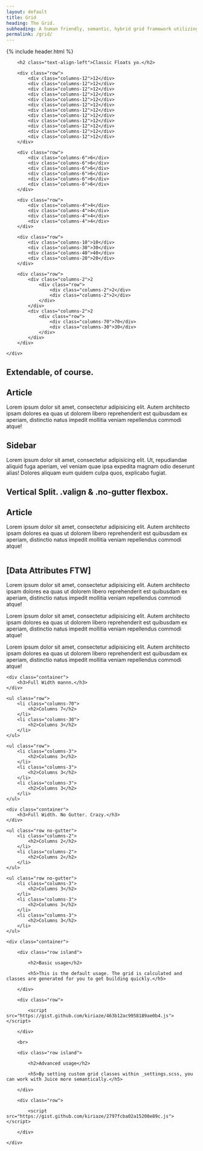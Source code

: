 ```yaml
---
layout: default
title: Grid
heading: The Grid.
subheading: A human friendly, semantic, hybrid grid framework utilizing floats, extends and data attributes.
permalink: /grid/
---
```


{% include header.html %}

<section class="example-grid text-align-center juice-bg">
	<div class="container">

		<h2 class="text-align-left">Classic Floats yo.</h2>

		<div class="row">
			<div class="columns-12">12</div>
			<div class="columns-12">12</div>
			<div class="columns-12">12</div>
			<div class="columns-12">12</div>
			<div class="columns-12">12</div>
			<div class="columns-12">12</div>
			<div class="columns-12">12</div>
			<div class="columns-12">12</div>
			<div class="columns-12">12</div>
			<div class="columns-12">12</div>
			<div class="columns-12">12</div>
			<div class="columns-12">12</div>
		</div>

		<div class="row">
			<div class="columns-6">6</div>
			<div class="columns-6">6</div>
			<div class="columns-6">6</div>
			<div class="columns-6">6</div>
			<div class="columns-6">6</div>
			<div class="columns-6">6</div>
		</div>

		<div class="row">
			<div class="columns-4">4</div>
			<div class="columns-4">4</div>
			<div class="columns-4">4</div>
			<div class="columns-4">4</div>
		</div>

		<div class="row">
			<div class="columns-10">10</div>
			<div class="columns-30">30</div>
			<div class="columns-40">40</div>
			<div class="columns-20">20</div>
		</div>

		<div class="row">
			<div class="columns-2">2
	            <div class="row">
	                <div class="columns-2">2</div>
	                <div class="columns-2">2</div>
	            </div>
	        </div>
			<div class="columns-2">2
	            <div class="row">
	                <div class="columns-70">70</div>
	                <div class="columns-30">30</div>
	            </div>
	        </div>
		</div>

	</div>
</section>

<section class="example-grid stripe">
	<div class="container">
		<h2>Extendable, of course.</h2>
		<div class="row">
			<article class="columns-70">
				<h2>Article</h2>
				<p>
					Lorem ipsum dolor sit amet, consectetur adipisicing elit. Autem architecto ipsam dolores ea quas ut dolorem libero reprehenderit est quibusdam ex aperiam, distinctio natus impedit mollitia veniam repellendus commodi atque!
				</p>
			</article>
			<aside class="columns-30">
				<h2>Sidebar</h2>
				<p>Lorem ipsum dolor sit amet, consectetur adipisicing elit. Ut, repudiandae aliquid fuga aperiam, vel veniam quae ipsa expedita magnam odio deserunt alias! Dolores aliquam eum quidem culpa quos, explicabo fugiat.</p>
			</aside>
		</div>
	</div>
</section>

<section class="example-grid stripe">
	<div class="container">
		<h2>Vertical Split. .valign & .no-gutter flexbox.</h2>
		<div class="row valign no-gutter">
			<div class="columns-2">
				<h2>Article</h2>
				<p>
					Lorem ipsum dolor sit amet, consectetur adipisicing elit. Autem architecto ipsam dolores ea quas ut dolorem libero reprehenderit est quibusdam ex aperiam, distinctio natus impedit mollitia veniam repellendus commodi atque!
				</p>
			</div>
			<div class="columns-2">
				<img src="http://placehold.it/600x450" alt="">
			</div>
		</div>
	</div>
</section>

<section class="example-grid stripe">
	<div class="container">
		<h2>[Data Attributes FTW]</h2>
		<div data-layout="grid">
			<div data-columns=".3">
				<p>
				Lorem ipsum dolor sit amet, consectetur adipisicing elit. Autem architecto ipsam dolores ea quas ut dolorem libero reprehenderit est quibusdam ex aperiam, distinctio natus impedit mollitia veniam repellendus commodi atque!
				</p>
			</div>
			<div data-columns=".4">
				<p>
				Lorem ipsum dolor sit amet, consectetur adipisicing elit. Autem architecto ipsam dolores ea quas ut dolorem libero reprehenderit est quibusdam ex aperiam, distinctio natus impedit mollitia veniam repellendus commodi atque!
				</p>
			</div>
			<div data-columns=".3">
				<p>
				Lorem ipsum dolor sit amet, consectetur adipisicing elit. Autem architecto ipsam dolores ea quas ut dolorem libero reprehenderit est quibusdam ex aperiam, distinctio natus impedit mollitia veniam repellendus commodi atque!
				</p>
			</div>
		</div>
	</div>
</section>

<section class="example-grid stripe">

	<div class="container">
		<h3>Full Width mannn.</h3>
	</div>

	<ul class="row">
		<li class="columns-70">
			<h2>Columns 7</h2>
		</li>
		<li class="columns-30">
			<h2>Columns 3</h2>
		</li>
	</ul>

	<ul class="row">
		<li class="columns-3">
			<h2>Columns 3</h2>
		</li>
		<li class="columns-3">
			<h2>Columns 3</h2>
		</li>
		<li class="columns-3">
			<h2>Columns 3</h2>
		</li>
	</ul>

</section>

<section class="example-grid stripe">

	<div class="container">
		<h3>Full Width. No Gutter. Crazy.</h3>
	</div>

	<ul class="row no-gutter">
		<li class="columns-2">
			<h2>Columns 2</h2>
		</li>
		<li class="columns-2">
			<h2>Columns 2</h2>
		</li>
	</ul>

	<ul class="row no-gutter">
		<li class="columns-3">
			<h2>Columns 3</h2>
		</li>
		<li class="columns-3">
			<h2>Columns 3</h2>
		</li>
		<li class="columns-3">
			<h2>Columns 3</h2>
		</li>
	</ul>
</section>

<section class="stripe text-align-center">

	<div class="container">

		<div class="row island">

			<h2>Basic usage</h2>

			<h5>This is the default usage. The grid is calculated and classes are generated for you to get building quickly.</h5>

		</div>

		<div class="row">

			<script src="https://gist.github.com/kiriaze/463b12ac9958189ae0b4.js"></script>

		</div>

		<br>

		<div class="row island">

			<h2>Advanced usage</h2>

			<h5>By setting custom grid classes within _settings.scss, you can work with Juice more semantically.</h5>

		</div>

		<div class="row">

			<script src="https://gist.github.com/kiriaze/2797fcba02a15200e89c.js"></script>

		</div>

	</div>

</section>
